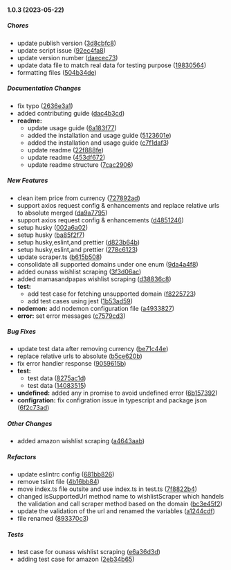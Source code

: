 #### 1.0.3 (2023-05-22)

##### Chores

- update publish version ([3d8cbfc8](https://github.com/AlGhaliyahM/wishlist-importer/commit/3d8cbfc8920f50da4c33e4e49f8d4548f9252e8a))
- update script issue ([92ec4fa8](https://github.com/AlGhaliyahM/wishlist-importer/commit/92ec4fa8d4046ba4eb625b4a3b25e07b9c0ee575))
- update version number ([daecec73](https://github.com/AlGhaliyahM/wishlist-importer/commit/daecec73b7fc941eaa8ef2c4a36d73c18f7d094d))
- update data file to match real data for testing purpose ([19830564](https://github.com/AlGhaliyahM/wishlist-importer/commit/198305646b6f1e13ee0c5cebafbac9e454110a2e))
- formatting files ([504b34de](https://github.com/AlGhaliyahM/wishlist-importer/commit/504b34de7b58fee76f073e2729502a6c8120a729))

##### Documentation Changes

- fix typo ([2636e3a1](https://github.com/AlGhaliyahM/wishlist-importer/commit/2636e3a1f05424a46e43232c9e7cccd77b0ee86c))
- added contributing guide ([dac4b3cd](https://github.com/AlGhaliyahM/wishlist-importer/commit/dac4b3cd0d2c72af00bf117b9f1cd3c17d07b87a))
- **readme:**
  - update usage guide ([6a183f77](https://github.com/AlGhaliyahM/wishlist-importer/commit/6a183f779490f94bee7cb204bb4d3e80f0d798b8))
  - added the installation and usage guide ([5123601e](https://github.com/AlGhaliyahM/wishlist-importer/commit/5123601ee8ed850a6590d10ca4f9880ca1e76bb0))
  - added the installation and usage guide ([c7f1daf3](https://github.com/AlGhaliyahM/wishlist-importer/commit/c7f1daf341d47a07fd0da9cd94b37545effad349))
  - update readme ([22f888fe](https://github.com/AlGhaliyahM/wishlist-importer/commit/22f888fe18276f04d8e057dadba1179fd9692697))
  - update readme ([453df672](https://github.com/AlGhaliyahM/wishlist-importer/commit/453df672a4976b7613a33b9f7ce3f4e5a9ac3f11))
  - update readme structure ([7cac2906](https://github.com/AlGhaliyahM/wishlist-importer/commit/7cac29061dc9699f7bd77c8a9370c1c33db48d39))

##### New Features

- clean item price from currency ([727892ad](https://github.com/AlGhaliyahM/wishlist-importer/commit/727892ad91c1d5f014b511504dc68560b20fa66f))
- support axios request config & enhancements and replace relative urls to absolute merged ([da9a7795](https://github.com/AlGhaliyahM/wishlist-importer/commit/da9a77955f336e7339d1fd7a189adee0c325dfec))
- support axios request config & enhancements ([d4851246](https://github.com/AlGhaliyahM/wishlist-importer/commit/d485124633c86f46bfffc46d23ad46ed738f58a4))
- setup husky ([002a6a02](https://github.com/AlGhaliyahM/wishlist-importer/commit/002a6a02f34e3e6cae1eba14edb7eb2afe2f84f4))
- setup husky ([ba85f2f7](https://github.com/AlGhaliyahM/wishlist-importer/commit/ba85f2f799b1760d2167b1fe8e6d9fab4cdef707))
- setup husky,eslint,and prettier ([d823b64b](https://github.com/AlGhaliyahM/wishlist-importer/commit/d823b64b9af460b444de6e93481c2efa34bee81e))
- setup husky,eslint,and prettier ([278c6123](https://github.com/AlGhaliyahM/wishlist-importer/commit/278c612364d74c8a47b1bdb6e0457eb1bcaf19bc))
- update scraper.ts ([b615b508](https://github.com/AlGhaliyahM/wishlist-importer/commit/b615b508926e28d87fcbd552e0ca90720575d327))
- consolidate all supported domains under one enum ([9da4a4f8](https://github.com/AlGhaliyahM/wishlist-importer/commit/9da4a4f8d4675debaf064743c7d5c493c50587ac))
- added ounass wishlist scraping ([3f3d06ac](https://github.com/AlGhaliyahM/wishlist-importer/commit/3f3d06ac58d874fdf59c7e3755953097a10603b0))
- added mamasandpapas wishlist scraping ([d38836c8](https://github.com/AlGhaliyahM/wishlist-importer/commit/d38836c891cb7b7d4f3b61a5c0befeedb9a8c66c))
- **test:**
  - add test case for fetching unsupported domain ([f8225723](https://github.com/AlGhaliyahM/wishlist-importer/commit/f82257239a5d2206ccbc164507bee925893309c4))
  - add test cases using jest ([1b53ad59](https://github.com/AlGhaliyahM/wishlist-importer/commit/1b53ad59dda37e7db4db8a9a51c5447dc2a92482))
- **nodemon:** add nodemon configuration file ([a4933827](https://github.com/AlGhaliyahM/wishlist-importer/commit/a49338275f3f3b3fb371a2cf93a3193aaf0f1b86))
- **error:** set error messages ([c7579cd3](https://github.com/AlGhaliyahM/wishlist-importer/commit/c7579cd3447f96b34a6cdf1cbfceafa3779dc211))

##### Bug Fixes

- update test data after removing currency ([be71c44e](https://github.com/AlGhaliyahM/wishlist-importer/commit/be71c44e4dae48ceb776296db10145538243deed))
- replace relative urls to absolute ([b5ce620b](https://github.com/AlGhaliyahM/wishlist-importer/commit/b5ce620b57162aaf6fb1c025d3a1b9ab598063a2))
- fix error handler response ([9059615b](https://github.com/AlGhaliyahM/wishlist-importer/commit/9059615b1c2c10c18c1d5771f30d3ed9f7f41867))
- **test:**
  - test data ([8275ac1d](https://github.com/AlGhaliyahM/wishlist-importer/commit/8275ac1da13b0b7e82a225953c0fdc57bbaa340e))
  - test data ([14083515](https://github.com/AlGhaliyahM/wishlist-importer/commit/14083515016bb6d6061975d854e9c8f09a4bd86e))
- **undefined:** added any in promise to avoid undefined error ([6b157392](https://github.com/AlGhaliyahM/wishlist-importer/commit/6b157392b9d515fb15f45f70c52066f00b79f706))
- **configration:** fix configration issue in typescript and package json ([6f2c73ad](https://github.com/AlGhaliyahM/wishlist-importer/commit/6f2c73adcf21e6a76dce7c09e942f6223de0fcf1))

##### Other Changes

- added amazon wishlist scraping ([a4643aab](https://github.com/AlGhaliyahM/wishlist-importer/commit/a4643aab159972bd47d6a0f94390629438b58fab))

##### Refactors

- update eslintrc config ([681bb826](https://github.com/AlGhaliyahM/wishlist-importer/commit/681bb826bf2b8359ac464dceb1c6cdc9c9cae400))
- remove tslint file ([4b16bb84](https://github.com/AlGhaliyahM/wishlist-importer/commit/4b16bb8462f4926a163dc90cd7ae54249555c99c))
- move index.ts file outsite and use index.ts in test.ts ([7f8822b4](https://github.com/AlGhaliyahM/wishlist-importer/commit/7f8822b4b51ebc594396e32d48c429fadee5720f))
- changed isSupportedUrl method name to wishlistScraper which handels the validation and call scraper method based on the domain ([bc3e45f2](https://github.com/AlGhaliyahM/wishlist-importer/commit/bc3e45f24670857874785b8f4719bac148a68e27))
- update the validation of the url and renamed the variables ([a1244cdf](https://github.com/AlGhaliyahM/wishlist-importer/commit/a1244cdf5b6f74f76ab1540a0f4d4f5287d9597b))
- file renamed ([893370c3](https://github.com/AlGhaliyahM/wishlist-importer/commit/893370c3bff98da0bc7b3092b8df75f7350126f0))

##### Tests

- test case for ounass wishlist scraping ([e6a36d3d](https://github.com/AlGhaliyahM/wishlist-importer/commit/e6a36d3dc82d055686535c3e751625afca2735b2))
- adding test case for amazon ([2eb34b65](https://github.com/AlGhaliyahM/wishlist-importer/commit/2eb34b650e51ffcb3521e1d02184cad3953ec60c))
